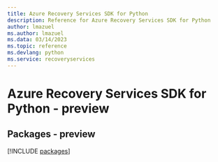 ```yaml
---
title: Azure Recovery Services SDK for Python
description: Reference for Azure Recovery Services SDK for Python
author: lmazuel
ms.author: lmazuel
ms.data: 03/14/2023
ms.topic: reference
ms.devlang: python
ms.service: recoveryservices
---
```

# Azure Recovery Services SDK for Python - preview
## Packages - preview
[!INCLUDE [packages](recovery-services-index.md)]